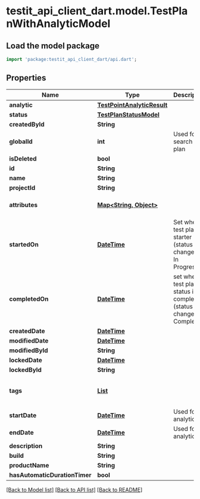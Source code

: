 # testit_api_client_dart.model.TestPlanWithAnalyticModel

## Load the model package
```dart
import 'package:testit_api_client_dart/api.dart';
```

## Properties
Name | Type | Description | Notes
------------ | ------------- | ------------- | -------------
**analytic** | [**TestPointAnalyticResult**](TestPointAnalyticResult.md) |  | 
**status** | [**TestPlanStatusModel**](TestPlanStatusModel.md) |  | 
**createdById** | **String** |  | 
**globalId** | **int** | Used for search Test plan | 
**isDeleted** | **bool** |  | 
**id** | **String** |  | 
**name** | **String** |  | 
**projectId** | **String** |  | 
**attributes** | [**Map<String, Object>**](Object.md) |  | [default to const {}]
**startedOn** | [**DateTime**](DateTime.md) | Set when test plan is starter (status changed to: In Progress) | [optional] 
**completedOn** | [**DateTime**](DateTime.md) | set when test plan status is completed (status changed to: Completed) | [optional] 
**createdDate** | [**DateTime**](DateTime.md) |  | [optional] 
**modifiedDate** | [**DateTime**](DateTime.md) |  | [optional] 
**modifiedById** | **String** |  | [optional] 
**lockedDate** | [**DateTime**](DateTime.md) |  | [optional] 
**lockedById** | **String** |  | [optional] 
**tags** | [**List<TagPostModel>**](TagPostModel.md) |  | [optional] [default to const []]
**startDate** | [**DateTime**](DateTime.md) | Used for analytics | [optional] 
**endDate** | [**DateTime**](DateTime.md) | Used for analytics | [optional] 
**description** | **String** |  | [optional] 
**build** | **String** |  | [optional] 
**productName** | **String** |  | [optional] 
**hasAutomaticDurationTimer** | **bool** |  | [optional] 

[[Back to Model list]](../README.md#documentation-for-models) [[Back to API list]](../README.md#documentation-for-api-endpoints) [[Back to README]](../README.md)


